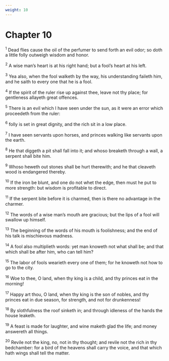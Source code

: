 ```yaml
---
weight: 10
---
```


# Chapter 10

<sup>1</sup> Dead flies cause the oil of the perfumer to send forth an evil odor; so doth a little folly outweigh wisdom and honor. 

<sup>2</sup> A wise man’s heart is at his right hand; but a fool’s heart at his left. 

<sup>3</sup> Yea also, when the fool walketh by the way, his understanding faileth him, and he saith to every one that he is a fool. 

<sup>4</sup> If the spirit of the ruler rise up against thee, leave not thy place; for gentleness allayeth great offences. 

<sup>5</sup> There is an evil which I have seen under the sun, as it were an error which proceedeth from the ruler: 

<sup>6</sup> folly is set in great dignity, and the rich sit in a low place. 

<sup>7</sup> I have seen servants upon horses, and princes walking like servants upon the earth. 

<sup>8</sup> He that diggeth a pit shall fall into it; and whoso breaketh through a wall, a serpent shall bite him. 

<sup>9</sup> Whoso heweth out stones shall be hurt therewith; and he that cleaveth wood is endangered thereby. 

<sup>10</sup> If the iron be blunt, and one do not whet the edge, then must he put to more strength: but wisdom is profitable to direct. 

<sup>11</sup> If the serpent bite before it is charmed, then is there no advantage in the charmer. 

<sup>12</sup> The words of a wise man’s mouth are gracious; but the lips of a fool will swallow up himself. 

<sup>13</sup> The beginning of the words of his mouth is foolishness; and the end of his talk is mischievous madness. 

<sup>14</sup> A fool also multiplieth words: yet man knoweth not what shall be; and that which shall be after him, who can tell him? 

<sup>15</sup> The labor of fools wearieth every one of them; for he knoweth not how to go to the city. 

<sup>16</sup> Woe to thee, O land, when thy king is a child, and thy princes eat in the morning! 

<sup>17</sup> Happy art thou, O land, when thy king is the son of nobles, and thy princes eat in due season, for strength, and not for drunkenness! 

<sup>18</sup> By slothfulness the roof sinketh in; and through idleness of the hands the house leaketh. 

<sup>19</sup> A feast is made for laughter, and wine maketh glad the life; and money answereth all things. 

<sup>20</sup> Revile not the king, no, not in thy thought; and revile not the rich in thy bedchamber: for a bird of the heavens shall carry the voice, and that which hath wings shall tell the matter. 


